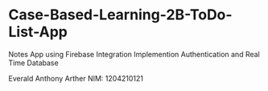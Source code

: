 # Case-Based-Learning-2B-ToDo-List-App
Notes App using Firebase Integration
Implemention Authentication and Real Time Database


Everald Anthony Arther
NIM: 1204210121
